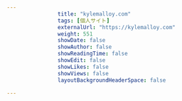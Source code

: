 ```yaml
---
                title: "kylemalloy.com"
                tags: [個人サイト]
                externalUrl: "https://kylemalloy.com"
                weight: 551
                showDate: false
                showAuthor: false
                showReadingTime: false
                showEdit: false
                showLikes: false
                showViews: false
                layoutBackgroundHeaderSpace: false
                
---
```


